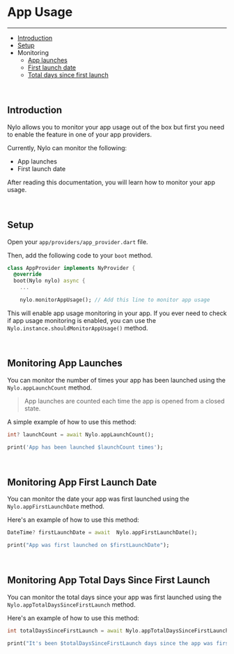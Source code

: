 # App Usage

---

<a name="section-1"></a>
- [Introduction](#introduction "Introduction")
- [Setup](#setup "Setting up app usage")
- Monitoring
    - [App launches](#monitoring-app-launches "Monitoring app launches")
    - [First launch date](#monitoring-app-first-launch-date "Monitoring app first launch date")
    - [Total days since first launch](#monitoring-app-total-days-since-first-launch "Monitoring app total days since first launch")

<div id="introduction"></div>
<br>

## Introduction

Nylo allows you to monitor your app usage out of the box but first you need to enable the feature in one of your app providers.

Currently, Nylo can monitor the following:

- App launches
- First launch date

After reading this documentation, you will learn how to monitor your app usage.

<div id="setup"></div>
<br>

## Setup

Open your `app/providers/app_provider.dart` file.

Then, add the following code to your `boot` method.

```dart
class AppProvider implements NyProvider {
  @override
  boot(Nylo nylo) async {
    ...

    nylo.monitorAppUsage(); // Add this line to monitor app usage
```

This will enable app usage monitoring in your app. If you ever need to check if app usage monitoring is enabled, you can use the `Nylo.instance.shouldMonitorAppUsage()` method.

<div id="monitoring-app-launches"></div>
<br>

## Monitoring App Launches

You can monitor the number of times your app has been launched using the `Nylo.appLaunchCount` method.

> App launches are counted each time the app is opened from a closed state.

A simple example of how to use this method:

```dart
int? launchCount = await Nylo.appLaunchCount();

print('App has been launched $launchCount times');
```

<div id="monitoring-app-first-launch-date"></div>
<br>

## Monitoring App First Launch Date

You can monitor the date your app was first launched using the `Nylo.appFirstLaunchDate` method.

Here's an example of how to use this method:

``` dart
DateTime? firstLaunchDate = await  Nylo.appFirstLaunchDate();

print("App was first launched on $firstLaunchDate");
```

<div id="monitoring-app-total-days-since-first-launch"></div>
<br>

## Monitoring App Total Days Since First Launch

You can monitor the total days since your app was first launched using the `Nylo.appTotalDaysSinceFirstLaunch` method.

Here's an example of how to use this method:

``` dart
int totalDaysSinceFirstLaunch = await Nylo.appTotalDaysSinceFirstLaunch();

print("It's been $totalDaysSinceFirstLaunch days since the app was first launched");
```
